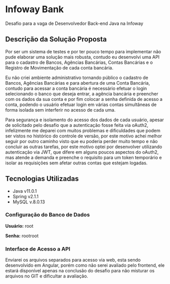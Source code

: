 # Infoway Bank

Desafio para a vaga de Desenvolvedor Back-end Java na Infoway

## Descrição da Solução Proposta

Por ser um sistema de testes e por ter pouco tempo para implementar não pude elaborar uma solução mais robusta,
contudo eu desenvolvi uma API para o cadastro de Bancos, Agências Bancárias, Contas Bancárias e o Registro de
Movimentação de cada conta bancária.

Eu não criei ambiente administrativo tornando público o cadastro de Bancos, Agências Bancárias e para abertura
de uma Conta Bancária, contudo para acessar a conta bancária é necessário efetuar o login selecionando o banco
que deseja entrar, a agência bancária e preencher com os dados da sua conta e por fim colocar a senha definida
de acesso a conta, podendo o usuário efetuar login em várias contas simultâneas de forma isolada sem interferir
no acesso de cada uma.

Para segurança e isolamento do acesso dos dados de cada usuário, apesar de solicitado pelo desafio que a autenticação
fosse feita via oAuth2, infelizmente me deparei com muitos problemas e dificuldades que podem ser vistos no histórico
do controle de versão, por este motivo achei melhor seguir por outro caminho visto que eu poderia perder muito tempo
e não concluir as outras tarefas, por este motivo optei por desenvolver utilizando autenticação via JWT, que difere em
alguns poucos aspectos do oAuth2, mas atende a demanda e preenche o requisito para um token temporário e isolar as
requisições sem afetar outras contas que estejam logadas.

## Tecnologias Utilizadas

- Java v11.0.1
- Spring v2.1.1
- MySQL v.8.0.13

### Configuração do Banco de Dados

**Usuário:** root

**Senha:** rootroot

### Interface de Acesso a API

Enviarei os arquivos separados para acesso via web, esta sendo desenvolvido em Angular, porém como não serei avaliado
pelo frontend, ele estará disponível apenas na conclusão do desafio para não misturar os arquivos no GIT e dificultar
a avaliação.
